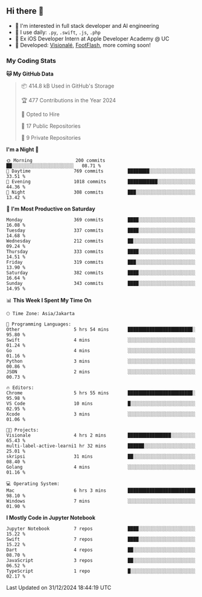 ## Hi there 👋

- 🤖 I'm interested in full stack developer and AI engineering
- 🌱 I use daily: `.py`, `.swift`, `.js`, `.php`
- 🍎 Ex iOS Developer Intern at Apple Developer Academy @ UC
- 🔨 Developed: [Visionalé](https://apps.apple.com/id/app/visional%C3%A9/id6737191146), [FootFlash](https://apps.apple.com/id/app/footflash/id6550905078), more coming soon!

### My Coding Stats

<!--START_SECTION:waka-->
**🐱 My GitHub Data** 

> 📦 414.8 kB Used in GitHub's Storage 
 > 
> 🏆 477 Contributions in the Year 2024
 > 
> 💼 Opted to Hire
 > 
> 📜 17 Public Repositories 
 > 
> 🔑 9 Private Repositories 
 > 
**I'm a Night 🦉** 

```text
🌞 Morning                200 commits         ██░░░░░░░░░░░░░░░░░░░░░░░   08.71 % 
🌆 Daytime                769 commits         ████████░░░░░░░░░░░░░░░░░   33.51 % 
🌃 Evening                1018 commits        ███████████░░░░░░░░░░░░░░   44.36 % 
🌙 Night                  308 commits         ███░░░░░░░░░░░░░░░░░░░░░░   13.42 % 
```
📅 **I'm Most Productive on Saturday** 

```text
Monday                   369 commits         ████░░░░░░░░░░░░░░░░░░░░░   16.08 % 
Tuesday                  337 commits         ████░░░░░░░░░░░░░░░░░░░░░   14.68 % 
Wednesday                212 commits         ██░░░░░░░░░░░░░░░░░░░░░░░   09.24 % 
Thursday                 333 commits         ████░░░░░░░░░░░░░░░░░░░░░   14.51 % 
Friday                   319 commits         ███░░░░░░░░░░░░░░░░░░░░░░   13.90 % 
Saturday                 382 commits         ████░░░░░░░░░░░░░░░░░░░░░   16.64 % 
Sunday                   343 commits         ████░░░░░░░░░░░░░░░░░░░░░   14.95 % 
```


📊 **This Week I Spent My Time On** 

```text
🕑︎ Time Zone: Asia/Jakarta

💬 Programming Languages: 
Other                    5 hrs 54 mins       ████████████████████████░   95.80 % 
Swift                    4 mins              ░░░░░░░░░░░░░░░░░░░░░░░░░   01.24 % 
Go                       4 mins              ░░░░░░░░░░░░░░░░░░░░░░░░░   01.16 % 
Python                   3 mins              ░░░░░░░░░░░░░░░░░░░░░░░░░   00.86 % 
JSON                     2 mins              ░░░░░░░░░░░░░░░░░░░░░░░░░   00.73 % 

🔥 Editors: 
Chrome                   5 hrs 55 mins       ████████████████████████░   95.98 % 
VS Code                  10 mins             █░░░░░░░░░░░░░░░░░░░░░░░░   02.95 % 
Xcode                    3 mins              ░░░░░░░░░░░░░░░░░░░░░░░░░   01.06 % 

🐱‍💻 Projects: 
Visionale                4 hrs 2 mins        ████████████████░░░░░░░░░   65.43 % 
multi-label-active-learni1 hr 32 mins        ██████░░░░░░░░░░░░░░░░░░░   25.01 % 
skripsi                  31 mins             ██░░░░░░░░░░░░░░░░░░░░░░░   08.40 % 
Golang                   4 mins              ░░░░░░░░░░░░░░░░░░░░░░░░░   01.16 % 

💻 Operating System: 
Mac                      6 hrs 3 mins        █████████████████████████   98.10 % 
Windows                  7 mins              ░░░░░░░░░░░░░░░░░░░░░░░░░   01.90 % 
```

**I Mostly Code in Jupyter Notebook** 

```text
Jupyter Notebook         7 repos             ████░░░░░░░░░░░░░░░░░░░░░   15.22 % 
Swift                    7 repos             ████░░░░░░░░░░░░░░░░░░░░░   15.22 % 
Dart                     4 repos             ██░░░░░░░░░░░░░░░░░░░░░░░   08.70 % 
JavaScript               3 repos             ██░░░░░░░░░░░░░░░░░░░░░░░   06.52 % 
TypeScript               1 repo              █░░░░░░░░░░░░░░░░░░░░░░░░   02.17 % 
```




 Last Updated on 31/12/2024 18:44:19 UTC
<!--END_SECTION:waka-->

<!--
**nico-samuelson/nico-samuelson** is a ✨ _special_ ✨ repository because its `README.md` (this file) appears on your GitHub profile.

Here are some ideas to get you started:

- 🔭 I’m currently working on ...
- 🌱 I’m currently learning ...
- 👯 I’m looking to collaborate on ...
- 🤔 I’m looking for help with ...
- 💬 Ask me about ...
- 📫 How to reach me: ...
- 😄 Pronouns: ...
- ⚡ Fun fact: ...
-->

